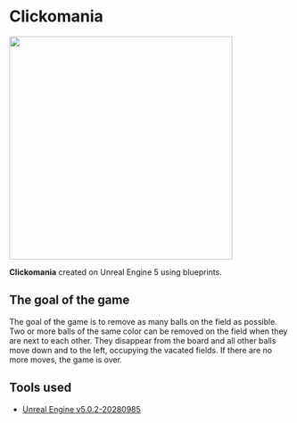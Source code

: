 # Clickomania

<img width="400" src="src/game.gif">

**Clickomania** created on Unreal Engine 5 using blueprints.

## The goal of the game

The goal of the game is to remove as many balls on the field as possible. Two or more balls of the same color can be removed on the field when they are next to each other. They disappear from the board and all other balls move down and to the left, occupying the vacated fields. If there are no more moves, the game is over.

## Tools used

* [Unreal Engine v5.0.2-20280985](https://www.unrealengine.com/en-US/download)
